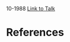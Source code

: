 

10-1988
[Link to Talk](https://www.churchofjesuschrist.org/study/general-conference/1988/10/sunday-morning-session?lang=eng)



# References
